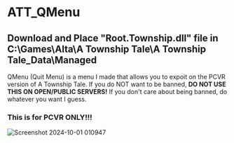 # ATT_QMenu
## Download and Place "Root.Township.dll" file in C:\Games\Alta\A Township Tale\A Township Tale_Data\Managed

QMenu (Quit Menu) is a menu I made that allows you to expoit on the PCVR version of A Township Tale.
If you do NOT want to be banned, **DO NOT USE THIS ON OPEN/PUBLIC SERVERS!** If you don't care about being banned, do whatever you want I guess.

### This is for PCVR ONLY!!!
![Screenshot 2024-10-01 010947](https://github.com/user-attachments/assets/8cab53d1-2001-4b94-bde3-4a87f0f8a4a7)
